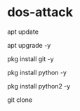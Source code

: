 # dos-attack

apt update 

apt upgrade -y

pkg install git -y

pkg install python -y

pkg install python2 -y

git clone 
